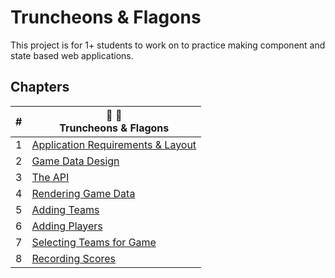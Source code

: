 # Truncheons &amp; Flagons

This project is for 1+ students to work on to practice making component and state based web applications.

## Chapters

| #  | 🏏 🍺 <br/>Truncheons &amp; Flagons |
|--|--|
| 1 | [Application Requirements & Layout](./chapters/TF_STRUCTURE_LAYOUT.md) |  |  |
| 2 | [Game Data Design](./chapters/TF_GAME_DATA.md) |  |  |
| 3 | [The API](./chapters/TF_API.md) |  |  |
| 4 | [Rendering Game Data](./chapters/TF_GAME_RENDER.md) |  |  |
| 5 | [Adding Teams](./chapters/TF_FORMS.md) |
| 6 | [Adding Players](./chapters/TF_PLAYER_FORM.md) |
| 7 | [Selecting Teams for Game](./chapters/TF_CHOOSE_TEAMS.md) |
| 8 | [Recording Scores](./chapters/TF_ROUND_SCORES.md) |
